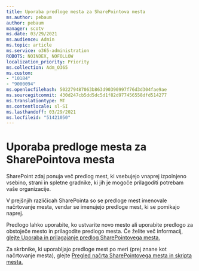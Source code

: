 ```yaml
---
title: Uporaba predloge mesta za SharePointova mesta
ms.author: pebaum
author: pebaum
manager: scotv
ms.date: 03/29/2021
ms.audience: Admin
ms.topic: article
ms.service: o365-administration
ROBOTS: NOINDEX, NOFOLLOW
localization_priority: Priority
ms.collection: Adm_O365
ms.custom:
- "10184"
- "9000094"
ms.openlocfilehash: 502279487063b863d90390997f76d3d304fae9ae
ms.sourcegitcommit: 430d247cb5dd5dc5d1f82d977456558dfd514277
ms.translationtype: MT
ms.contentlocale: sl-SI
ms.lasthandoff: 03/29/2021
ms.locfileid: "51421050"
---
```

# <a name="apply-site-template-to-sharepoint-sites"></a>Uporaba predloge mesta za SharePointova mesta

SharePoint zdaj ponuja več predlog mest, ki vsebujejo vnaprej izpolnjeno vsebino, strani in spletne gradnike, ki jih je mogoče prilagoditi potrebam vaše organizacije. 

V prejšnjih različicah SharePointa so se predloge mest imenovale načrtovanje mesta, vendar se imenujejo predloge mest, ki se pomikajo naprej. 

Predlogo lahko uporabite, ko ustvarite novo mesto ali uporabite predlogo za obstoječe mesto in prilagodite predlogo mesta. Če želite več informacij, [glejte Uporaba in prilagajanje predlog SharePointovega mesta.](https://support.microsoft.com/office/39382463-0e45-4d1b-be27-0e96aeec8398)

Za skrbnike, ki uporabljajo predloge mest po meri (prej znane kot načrtovanje mesta), glejte [Pregled načrta SharePointovega mesta in skripta mesta.](https://docs.microsoft.com/sharepoint/dev/declarative-customization/site-design-overview)
